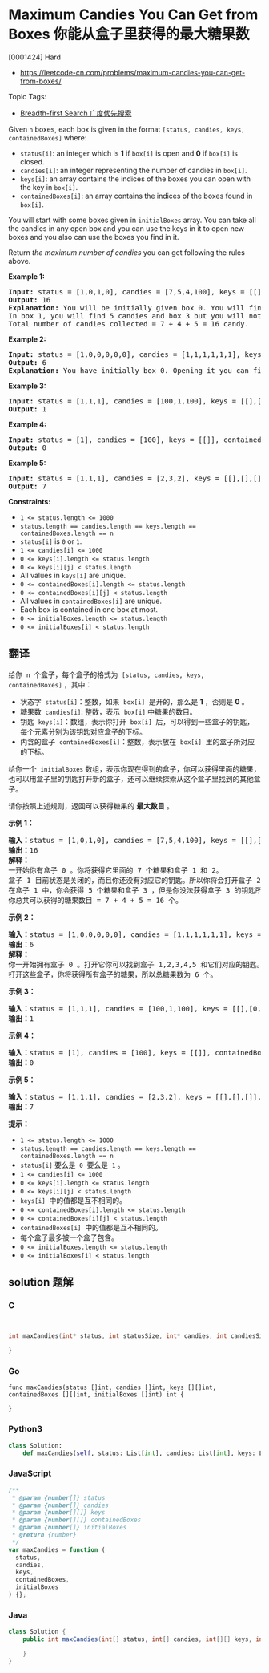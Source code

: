 # Maximum Candies You Can Get from Boxes 你能从盒子里获得的最大糖果数

[0001424] Hard

- https://leetcode-cn.com/problems/maximum-candies-you-can-get-from-boxes/

Topic Tags:

- [Breadth-first Search 广度优先搜索](https://leetcode-cn.com/tag/breadth-first-search/)

Given `n` boxes, each box is given in the format `[status, candies, keys, containedBoxes]` where:

- `status[i]`: an integer which is **1** if `box[i]` is open and **0** if `box[i]` is closed.
- `candies[i]`: an integer representing the number of candies in `box[i]`.
- `keys[i]`: an array contains the indices of the boxes you can open with the key in `box[i]`.
- `containedBoxes[i]`: an array contains the indices of the boxes found in `box[i]`.

You will start with some boxes given in `initialBoxes` array. You can take all the candies in any open box and you can use the keys in it to open new boxes and you also can use the boxes you find in it.

Return _the maximum number of candies_ you can get following the rules above.

**Example 1:**

<pre><strong>Input:</strong> status = [1,0,1,0], candies = [7,5,4,100], keys = [[],[],[1],[]], containedBoxes = [[1,2],[3],[],[]], initialBoxes = [0]
<strong>Output:</strong> 16
<strong>Explanation:</strong> You will be initially given box 0. You will find 7 candies in it and boxes 1 and 2. Box 1 is closed and you don't have a key for it so you will open box 2. You will find 4 candies and a key to box 1 in box 2.
In box 1, you will find 5 candies and box 3 but you will not find a key to box 3 so box 3 will remain closed.
Total number of candies collected = 7 + 4 + 5 = 16 candy.
</pre>

**Example 2:**

<pre><strong>Input:</strong> status = [1,0,0,0,0,0], candies = [1,1,1,1,1,1], keys = [[1,2,3,4,5],[],[],[],[],[]], containedBoxes = [[1,2,3,4,5],[],[],[],[],[]], initialBoxes = [0]
<strong>Output:</strong> 6
<strong>Explanation:</strong> You have initially box 0. Opening it you can find boxes 1,2,3,4 and 5 and their keys. The total number of candies will be 6.
</pre>

**Example 3:**

<pre><strong>Input:</strong> status = [1,1,1], candies = [100,1,100], keys = [[],[0,2],[]], containedBoxes = [[],[],[]], initialBoxes = [1]
<strong>Output:</strong> 1
</pre>

**Example 4:**

<pre><strong>Input:</strong> status = [1], candies = [100], keys = [[]], containedBoxes = [[]], initialBoxes = []
<strong>Output:</strong> 0
</pre>

**Example 5:**

<pre><strong>Input:</strong> status = [1,1,1], candies = [2,3,2], keys = [[],[],[]], containedBoxes = [[],[],[]], initialBoxes = [2,1,0]
<strong>Output:</strong> 7
</pre>

**Constraints:**

- `1 <= status.length <= 1000`
- `status.length == candies.length == keys.length == containedBoxes.length == n`
- `status[i]` is `0` or `1`.
- `1 <= candies[i] <= 1000`
- `0 <= keys[i].length <= status.length`
- `0 <= keys[i][j] < status.length`
- All values in `keys[i]` are unique.
- `0 <= containedBoxes[i].length <= status.length`
- `0 <= containedBoxes[i][j] < status.length`
- All values in `containedBoxes[i]` are unique.
- Each box is contained in one box at most.
- `0 <= initialBoxes.length <= status.length`
- `0 <= initialBoxes[i] < status.length`

## 翻译

给你  `n`  个盒子，每个盒子的格式为  `[status, candies, keys, containedBoxes]` ，其中：

- 状态字  `status[i]`：整数，如果  `box[i]`  是开的，那么是 **1** ，否则是 **0** 。
- 糖果数  `candies[i]`: 整数，表示  `box[i]` 中糖果的数目。
- 钥匙  `keys[i]`：数组，表示你打开  `box[i]`  后，可以得到一些盒子的钥匙，每个元素分别为该钥匙对应盒子的下标。
- 内含的盒子  `containedBoxes[i]`：整数，表示放在  `box[i]`  里的盒子所对应的下标。

给你一个  `initialBoxes` 数组，表示你现在得到的盒子，你可以获得里面的糖果，也可以用盒子里的钥匙打开新的盒子，还可以继续探索从这个盒子里找到的其他盒子。

请你按照上述规则，返回可以获得糖果的 **最大数目** 。

**示例 1：**

<pre><strong>输入：</strong>status = [1,0,1,0], candies = [7,5,4,100], keys = [[],[],[1],[]], containedBoxes = [[1,2],[3],[],[]], initialBoxes = [0]
<strong>输出：</strong>16
<strong>解释：
</strong>一开始你有盒子 0 。你将获得它里面的 7 个糖果和盒子 1 和 2。
盒子 1 目前状态是关闭的，而且你还没有对应它的钥匙。所以你将会打开盒子 2 ，并得到里面的 4 个糖果和盒子 1 的钥匙。
在盒子 1 中，你会获得 5 个糖果和盒子 3 ，但是你没法获得盒子 3 的钥匙所以盒子 3 会保持关闭状态。
你总共可以获得的糖果数目 = 7 + 4 + 5 = 16 个。
</pre>

**示例 2：**

<pre><strong>输入：</strong>status = [1,0,0,0,0,0], candies = [1,1,1,1,1,1], keys = [[1,2,3,4,5],[],[],[],[],[]], containedBoxes = [[1,2,3,4,5],[],[],[],[],[]], initialBoxes = [0]
<strong>输出：</strong>6
<strong>解释：
</strong>你一开始拥有盒子 0 。打开它你可以找到盒子 1,2,3,4,5 和它们对应的钥匙。
打开这些盒子，你将获得所有盒子的糖果，所以总糖果数为 6 个。
</pre>

**示例 3：**

<pre><strong>输入：</strong>status = [1,1,1], candies = [100,1,100], keys = [[],[0,2],[]], containedBoxes = [[],[],[]], initialBoxes = [1]
<strong>输出：</strong>1
</pre>

**示例 4：**

<pre><strong>输入：</strong>status = [1], candies = [100], keys = [[]], containedBoxes = [[]], initialBoxes = []
<strong>输出：</strong>0
</pre>

**示例 5：**

<pre><strong>输入：</strong>status = [1,1,1], candies = [2,3,2], keys = [[],[],[]], containedBoxes = [[],[],[]], initialBoxes = [2,1,0]
<strong>输出：</strong>7
</pre>

**提示：**

- `1 <= status.length <= 1000`
- `status.length == candies.length == keys.length == containedBoxes.length == n`
- `status[i]` 要么是  `0`  要么是  `1` 。
- `1 <= candies[i] <= 1000`
- `0 <= keys[i].length <= status.length`
- `0 <= keys[i][j] < status.length`
- `keys[i]`  中的值都是互不相同的。
- `0 <= containedBoxes[i].length <= status.length`
- `0 <= containedBoxes[i][j] < status.length`
- `containedBoxes[i]`  中的值都是互不相同的。
- 每个盒子最多被一个盒子包含。
- `0 <= initialBoxes.length <= status.length`
- `0 <= initialBoxes[i] < status.length`

## solution 题解

### C

```c


int maxCandies(int* status, int statusSize, int* candies, int candiesSize, int** keys, int keysSize, int* keysColSize, int** containedBoxes, int containedBoxesSize, int* containedBoxesColSize, int* initialBoxes, int initialBoxesSize){

}


```

### Go

```golang
func maxCandies(status []int, candies []int, keys [][]int, containedBoxes [][]int, initialBoxes []int) int {

}
```

### Python3

```python
class Solution:
    def maxCandies(self, status: List[int], candies: List[int], keys: List[List[int]], containedBoxes: List[List[int]], initialBoxes: List[int]) -> int:

```

### JavaScript

```javascript
/**
 * @param {number[]} status
 * @param {number[]} candies
 * @param {number[][]} keys
 * @param {number[][]} containedBoxes
 * @param {number[]} initialBoxes
 * @return {number}
 */
var maxCandies = function (
  status,
  candies,
  keys,
  containedBoxes,
  initialBoxes
) {};
```

### Java

```java
class Solution {
    public int maxCandies(int[] status, int[] candies, int[][] keys, int[][] containedBoxes, int[] initialBoxes) {

    }
}
```
